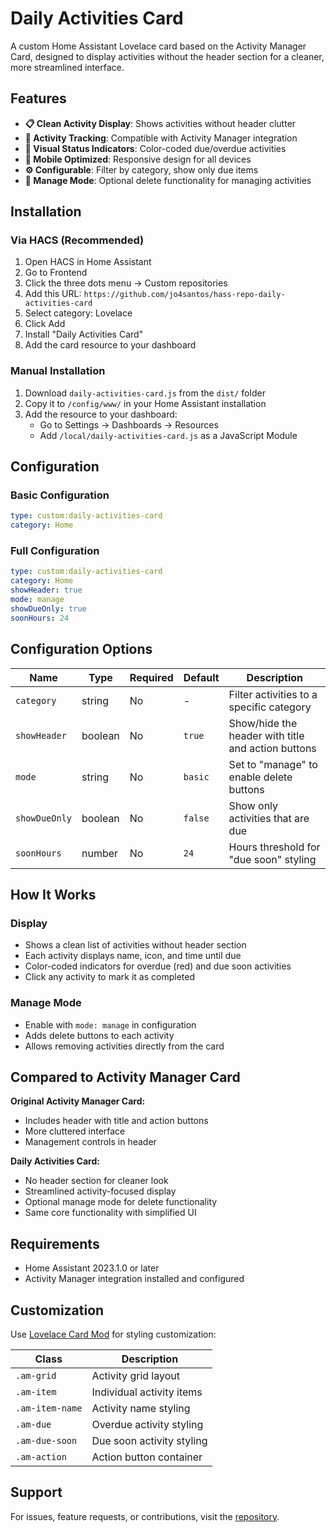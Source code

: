 # Daily Activities Card

A custom Home Assistant Lovelace card based on the Activity Manager Card, designed to display activities without the header section for a cleaner, more streamlined interface.

## Features

- **📋 Clean Activity Display**: Shows activities without header clutter
- **🎯 Activity Tracking**: Compatible with Activity Manager integration
- **🎨 Visual Status Indicators**: Color-coded due/overdue activities
- **📱 Mobile Optimized**: Responsive design for all devices
- **⚙️ Configurable**: Filter by category, show only due items
- **🔧 Manage Mode**: Optional delete functionality for managing activities

## Installation

### Via HACS (Recommended)

1. Open HACS in Home Assistant
2. Go to Frontend
3. Click the three dots menu → Custom repositories
4. Add this URL: `https://github.com/jo4santos/hass-repo-daily-activities-card`
5. Select category: Lovelace
6. Click Add
7. Install "Daily Activities Card"
8. Add the card resource to your dashboard

### Manual Installation

1. Download `daily-activities-card.js` from the `dist/` folder
2. Copy it to `/config/www/` in your Home Assistant installation
3. Add the resource to your dashboard:
   - Go to Settings → Dashboards → Resources
   - Add `/local/daily-activities-card.js` as a JavaScript Module

## Configuration

### Basic Configuration

```yaml
type: custom:daily-activities-card
category: Home
```

### Full Configuration

```yaml
type: custom:daily-activities-card
category: Home
showHeader: true
mode: manage
showDueOnly: true
soonHours: 24
```

## Configuration Options

| Name | Type | Required | Default | Description |
|------|------|----------|---------|-------------|
| `category` | string | No | - | Filter activities to a specific category |
| `showHeader` | boolean | No | `true` | Show/hide the header with title and action buttons |
| `mode` | string | No | `basic` | Set to "manage" to enable delete buttons |
| `showDueOnly` | boolean | No | `false` | Show only activities that are due |
| `soonHours` | number | No | `24` | Hours threshold for "due soon" styling |

## How It Works

### Display
- Shows a clean list of activities without header section
- Each activity displays name, icon, and time until due
- Color-coded indicators for overdue (red) and due soon activities
- Click any activity to mark it as completed

### Manage Mode
- Enable with `mode: manage` in configuration
- Adds delete buttons to each activity
- Allows removing activities directly from the card

## Compared to Activity Manager Card

**Original Activity Manager Card:**
- Includes header with title and action buttons
- More cluttered interface
- Management controls in header

**Daily Activities Card:**
- No header section for cleaner look
- Streamlined activity-focused display
- Optional manage mode for delete functionality
- Same core functionality with simplified UI

## Requirements

- Home Assistant 2023.1.0 or later
- Activity Manager integration installed and configured

## Customization

Use [Lovelace Card Mod](https://github.com/thomasloven/lovelace-card-mod) for styling customization:

| Class | Description |
|-------|-------------|
| `.am-grid` | Activity grid layout |
| `.am-item` | Individual activity items |
| `.am-item-name` | Activity name styling |
| `.am-due` | Overdue activity styling |
| `.am-due-soon` | Due soon activity styling |
| `.am-action` | Action button container |

## Support

For issues, feature requests, or contributions, visit the [repository](https://github.com/jo4santos/hass-repo).